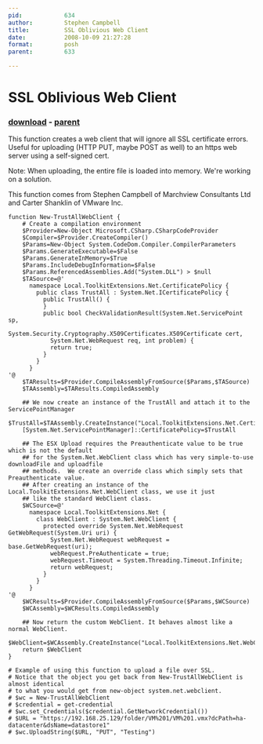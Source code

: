 ```yaml
---
pid:            634
author:         Stephen Campbell
title:          SSL Oblivious Web Client
date:           2008-10-09 21:27:28
format:         posh
parent:         633

---
```


# SSL Oblivious Web Client

### [download](//scripts/634.ps1) - [parent](//scripts/633.md)

This function creates a web client that will ignore all SSL certificate errors. Useful for uploading (HTTP PUT, maybe POST as well) to an https web server using a self-signed cert.

Note: When uploading, the entire file is loaded into memory.  We're working on a solution.

This function comes from Stephen Campbell of Marchview Consultants Ltd and Carter Shanklin of VMware Inc.

```posh
function New-TrustAllWebClient {
	# Create a compilation environment
	$Provider=New-Object Microsoft.CSharp.CSharpCodeProvider
	$Compiler=$Provider.CreateCompiler()
	$Params=New-Object System.CodeDom.Compiler.CompilerParameters
	$Params.GenerateExecutable=$False
	$Params.GenerateInMemory=$True
	$Params.IncludeDebugInformation=$False
	$Params.ReferencedAssemblies.Add("System.DLL") > $null
	$TASource=@'
	  namespace Local.ToolkitExtensions.Net.CertificatePolicy {
	    public class TrustAll : System.Net.ICertificatePolicy {
	      public TrustAll() { 
	      }
	      public bool CheckValidationResult(System.Net.ServicePoint sp,
	        System.Security.Cryptography.X509Certificates.X509Certificate cert, 
	        System.Net.WebRequest req, int problem) {
	        return true;
	      }
	    }
	  }
'@ 
	$TAResults=$Provider.CompileAssemblyFromSource($Params,$TASource)
	$TAAssembly=$TAResults.CompiledAssembly

	## We now create an instance of the TrustAll and attach it to the ServicePointManager
	$TrustAll=$TAAssembly.CreateInstance("Local.ToolkitExtensions.Net.CertificatePolicy.TrustAll")
	[System.Net.ServicePointManager]::CertificatePolicy=$TrustAll

	## The ESX Upload requires the Preauthenticate value to be true which is not the default
	## for the System.Net.WebClient class which has very simple-to-use downloadFile and uploadfile
	## methods.  We create an override class which simply sets that Preauthenticate value.
	## After creating an instance of the Local.ToolkitExtensions.Net.WebClient class, we use it just
	## like the standard WebClient class.
	$WCSource=@'
	  namespace Local.ToolkitExtensions.Net {
	    class WebClient : System.Net.WebClient {
	      protected override System.Net.WebRequest GetWebRequest(System.Uri uri) {
	        System.Net.WebRequest webRequest = base.GetWebRequest(uri);
	        webRequest.PreAuthenticate = true;
	        webRequest.Timeout = System.Threading.Timeout.Infinite;
	        return webRequest;
	      }
	    }
	  }
'@
	$WCResults=$Provider.CompileAssemblyFromSource($Params,$WCSource)
	$WCAssembly=$WCResults.CompiledAssembly

	## Now return the custom WebClient. It behaves almost like a normal WebClient.
	$WebClient=$WCAssembly.CreateInstance("Local.ToolkitExtensions.Net.WebClient")
	return $WebClient
}

# Example of using this function to upload a file over SSL.
# Notice that the object you get back from New-TrustAllWebClient is almost identical
# to what you would get from new-object system.net.webclient.
# $wc = New-TrustAllWebClient
# $credential = get-credential
# $wc.set_Credentials($credential.GetNetworkCredential())
# $URL = "https://192.168.25.129/folder/VM%201/VM%201.vmx?dcPath=ha-datacenter&dsName=datastore1"
# $wc.UploadString($URL, "PUT", "Testing")
```

